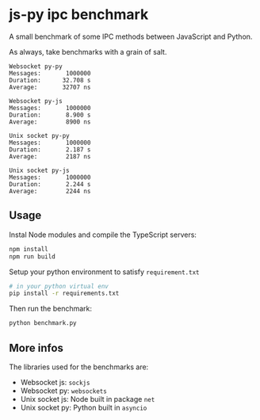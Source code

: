 # js-py ipc benchmark

A small benchmark of some IPC methods between JavaScript and Python.

As always, take benchmarks with a grain of salt.

```
Websocket py-py
Messages:       1000000
Duration:      32.708 s
Average:       32707 ns

Websocket py-js
Messages:       1000000
Duration:       8.900 s
Average:        8900 ns

Unix socket py-py
Messages:       1000000
Duration:       2.187 s
Average:        2187 ns

Unix socket py-js
Messages:       1000000
Duration:       2.244 s
Average:        2244 ns
```

## Usage

Instal Node modules and compile the TypeScript servers:

```sh
npm install
npm run build
```

Setup your python environment to satisfy `requirement.txt`

```sh
# in your python virtual env
pip install -r requirements.txt
```

Then run the benchmark:

```sh
python benchmark.py
```

## More infos

The libraries used for the benchmarks are:

- Websocket js: `sockjs`
- Websocket py: `websockets`
- Unix socket js: Node built in package `net`
- Unix socket py: Python built in `asyncio`
